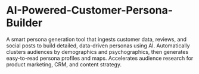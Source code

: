 # AI-Powered-Customer-Persona-Builder
A smart persona generation tool that ingests customer data, reviews, and social posts to build detailed, data-driven personas using AI. Automatically clusters audiences by demographics and psychographics, then generates easy-to-read persona profiles and maps. Accelerates audience research for product marketing, CRM, and content strategy.
